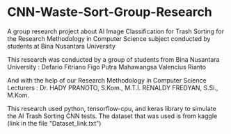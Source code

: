 # CNN-Waste-Sort-Group-Research
A group research project about AI Image Classification for Trash Sorting for the Research Methodology in Computer Science subject conducted by students at Bina Nusantara University

This research was conducted by a group of students from Bina Nusantara University :
Defario Fitriano
Figo Putra Mahawangsa
Valencius Rianto

And with the help of our Research Methodology in Computer Science Lecturers :
Dr. HADY PRANOTO, S.Kom., M.T.I.
RENALDY FREDYAN, S.Si., M.Kom.

This research used python, tensorflow-cpu, and keras library to simulate the AI Trash Sorting CNN tests.
The dataset that was used is from kaggle (link in the file "Dataset_link.txt")
